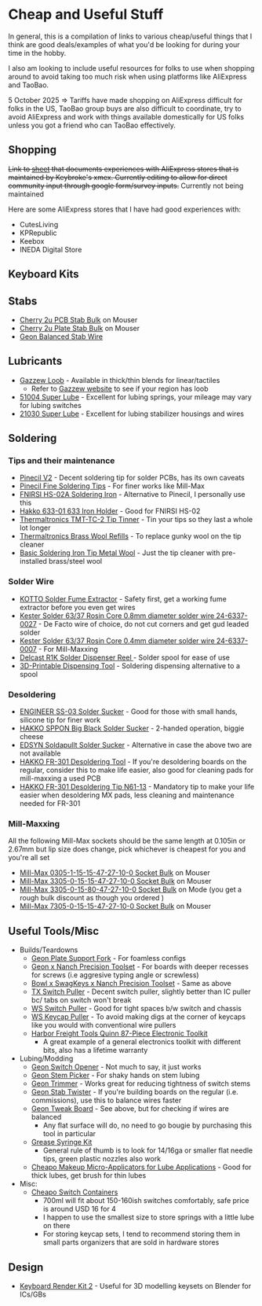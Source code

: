 # Cheap and Useful Stuff

In general, this is a compilation of links to various cheap/useful things that I think are good deals/examples of what you'd be looking for during your time in the hobby.

I also am looking to include useful resources for folks to use when shopping around to avoid taking too much risk when using platforms like AliExpress and TaoBao.

5 October 2025 => Tariffs have made shopping on AliExpress difficult for folks in the US, TaoBao group buys are also difficult to coordinate, try to avoid AliExpress and work with things available domestically for US folks unless you got a friend who can TaoBao effectively.

## Shopping

~~Link to [sheet](https://docs.google.com/spreadsheets/u/0/d/e/2PACX-1vTC07f0YZG5CrKL2Z2oo-L09cMz6pnGOsV2Jj1hpLIpBHFAcK9_Pyegcq4LhHK2MOo8WaUYQ_SdYdIn/pubhtml) that documents experiences with AliExpress stores that is maintained by Keybroke's xmex. Currently editing to allow for direct community input through google form/survey inputs.~~ Currently not being maintained

Here are some AliExpress stores that I have had good experiences with:

- CutesLiving
- KPRepublic
- Keebox
- INEDA Digital Store

## Keyboard Kits

## Stabs

- [Cherry 2u PCB Stab Bulk](https://www.mouser.com/ProductDetail/540-G99-0742) on Mouser
- [Cherry 2u Plate Stab Bulk](https://www.mouser.com/ProductDetail/540-G99-0224) on Mouser
- [Geon Balanced Stab Wire](https://divinikey.com/products/geon-balanced-stabilizer-wire)

## Lubricants

- [Gazzew Loob](https://ringerkeys.com/collections/lubricants/products/gazzews-loob-3g) - Available in thick/thin blends for linear/tactiles
  - Refer to [Gazzew website](https://www.gazzew.com/home) to see if your region has loob
- [51004 Super Lube](https://www.amazon.com/Super-Lube-51004-Synthetic-Viscosity/dp/B000UKUHXK) - Excellent for lubing springs, your mileage may vary for lubing switches
- [21030 Super Lube](https://www.amazon.com/Super-Lube-21030-Synthetic-Grease/dp/B000XBH9HI) - Excellent for lubing stabilizer housings and wires

## Soldering

### Tips and their maintenance

- [Pinecil V2](https://pine64.com/product/pinecil-smart-mini-portable-soldering-iron/) - Decent soldering tip for solder PCBs, has its own caveats
- [Pinecil Fine Soldering Tips](https://pine64.com/product/pinecil-soldering-short-tip-set-fine/) - For finer works like Mill-Max
- [FNIRSI HS-02A Soldering Iron](https://www.amazon.com/gp/product/B0DBLMH1HS) - Alternative to Pinecil, I personally use this
- [Hakko 633-01 633 Iron Holder](https://www.amazon.com/gp/product/B000TGNWCS) - Good for FNIRSI HS-02
- [Thermaltronics TMT-TC-2 Tip Tinner](https://www.amazon.com/dp/B00NS4J6BY) - Tin your tips so they last a whole lot longer
- [Thermaltronics Brass Wool Refills](https://www.amazon.com/gp/product/B00NS49LPU) - To replace gunky wool on the tip cleaner
- [Basic Soldering Iron Tip Metal Wool](https://www.amazon.com/Soldering-Iron-Tip-Cleaner-Non-slip/dp/B08SLBSLK4) - Just the tip cleaner with pre-installed brass/steel wool

### Solder Wire

- [KOTTO Solder Fume Extractor](https://www.amazon.com/gp/product/B09XXKG863?ie=UTF8&th=1) - Safety first, get a working fume extractor before you even get wires
- [Kester Solder 63/37 Rosin Core 0.8mm diameter solder wire 24-6337-0027](https://www.amazon.com/dp/B00DE2QVIG) - De Facto wire of choice, do not cut corners and get gud leaded solder
- [Kester Solder 63/37 Rosin Core 0.4mm diameter solder wire 24-6337-0007](https://www.amazon.com/dp/B004X4L076) - For Mill-Maxxing
- [Delcast R1K Solder Dispenser Reel ](https://www.amazon.com/gp/product/B00PQF98X4) - Solder spool for ease of use
- [3D-Printable Dispensing Tool](https://www.printables.com/model/843353-solder-scroll-ergonomic-adjustable-solder-tool) - Soldering dispensing alternative to a spool

### Desoldering

- [ENGINEER SS-03 Solder Sucker](https://www.amazon.com/dp/B0D7Q293KV) - Good for those with small hands, silicone tip for finer work
- [HAKKO SPPON Big Black Solder Sucker](https://www.amazon.com/dp/B001D7IGX2) - 2-handed operation, biggie cheese
- [EDSYN Soldapullt Solder Sucker](https://www.amazon.com/EDSYN-The-Original-Deluxe-SOLDAPULLT/dp/B006GOKVKI) - Alternative in case the above two are not available
- [HAKKO FR-301 Desoldering Tool](https://www.amazon.com/Hakko-FR-301-Desoldering-Tool/dp/B07BKSLLG9) - If you're desoldering boards on the regular, consider this to make life easier, also good for cleaning pads for mill-maxxing a used PCB
- [HAKKO FR-301 Desoldering Tip N61-13](https://www.amazon.com/Hakko-Desoldering-Nozzle-N61-13-FR-4101/dp/B01N4TWOLS) - Mandatory tip to make your life easier when desoldering MX pads, less cleaning and maintenance needed for FR-301

### Mill-Maxxing

All the following Mill-Max sockets should be the same length at 0.105in or 2.67mm but lip size does change, pick whichever is cheapest for you and you're all set

- [Mill-Max 0305-1-15-15-47-27-10-0 Socket Bulk](https://mou.sr/3B0XuoA) on Mouser
- [Mill-Max 3305-0-15-15-47-27-10-0 Socket Bulk](https://mou.sr/3zcrq0c) on Mouser
- [Mill-Max 3305-0-15-80-47-27-10-0 Socket Bulk](https://modedesigns.com/products/mill-max-3305-sockets) on Mode (you get a rough bulk discount as though you ordered )
- [Mill-Max 7305-0-15-15-47-27-10-0 Socket Bulk](https://mou.sr/3GI1SIY) on Mouser

## Useful Tools/Misc

- Builds/Teardowns
  - [Geon Plate Support Fork](https://geon.works/products/geon-plate-support-fork) - For foamless configs
  - [Geon x Nanch Precision Toolset](https://divinikey.com/products/geon-x-nanch-precision-screwdriver-set) - For boards with deeper recesses for screws (i.e aggresive typing angle or screwless)
  - [Bowl x SwagKeys x Nanch Precision Toolset](https://bowlkeyboards.com/collections/tools/products/swagkeys-x-nanch-precision-screwdriver-set) - Same as above
  - [TX Switch Puller](https://divinikey.com/products/tx-switch-puller?variant=40208825876545) - Decent switch puller, slightly better than IC puller bc/ tabs on switch won't break
  - [WS Switch Puller](https://divinikey.com/collections/keyboard-tools/products/wuque-titanium-switch-puller) - Good for tight spaces b/w switch and chassis
  - [WS Keycap Puller](https://shop.wuquestudio.com/products/ws-keycap-puller) - To avoid making digs at the corner of keycaps like you would with conventional wire pullers
  - [Harbor Freight Tools Quinn 87-Piece Electronic Toolkit](https://www.harborfreight.com/electronics-repair-kit-87-piece-59258.html)
    - A great example of a general electronics toolkit with different bits, also has a lifetime warranty
- Lubing/Modding
  - [Geon Switch Opener](https://geon.works/products/geon-switch-opener) - Not much to say, it just works
  - [Geon Stem Picker](https://divinikey.com/collections/accessories/products/geon-stem-picker) - For shaky hands on stem lubing
  - [Geon Trimmer](https://divinikey.com/products/geon-trimmer) - Works great for reducing tightness of switch stems
  - [Geon Stab Twister](https://divinikey.com/products/geon-stabilizer-twister) - If you're building boards on the regular (i.e. commissions), use this to balance wires faster
  - [Geon Tweak Board](https://divinikey.com/products/geon-tweak-board?variant=40912016277569) - See above, but for checking if wires are balanced
    - Any flat surface will do, no need to go bougie by purchasing this tool in particular
  - [Grease Syringe Kit](https://www.amazon.com/gp/product/B096SXX35J/ref=ewc_pr_img_1?smid=A18PGAU3QO1D7Q&th=1)
    - General rule of thumb is to look for 14/16ga or smaller flat needle tips, green plastic nozzles also work
  - [Cheapo Makeup Micro-Applicators for Lube Applications](https://www.amazon.com/Applicator-Disposable-Applicators-Mascara-Extension/dp/B09YHJ685C) - Good for thick lubes, get brush for thin lubes
- Misc:
  - [Cheapo Switch Containers](https://www.aliexpress.us/item/3256805089867412.html)
    - 700ml will fit about 150-160ish switches comfortably, safe price is around USD 16 for 4
    - I happen to use the smallest size to store springs with a little lube on there
    - For storing keycap sets, I tend to recommend storing them in small parts organizers that are sold in hardware stores

## Design

- [Keyboard Render Kit 2](https://blendermarket.com/products/krk2) - Useful for 3D modelling keysets on Blender for ICs/GBs

